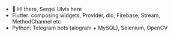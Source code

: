 - 👋 Hi there, Sergei Ulvis here
- Flutter: composing widgets, Provider, dio, Firebase, Stream, MethodChannel etc
- Python: Telegram bots (aiogram + MySQL), Selenium, OpenCV
